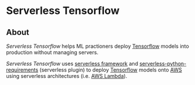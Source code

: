 # Serverless Tensorflow

## About

*Serverless Tensorflow* helps ML practioners deploy [Tensorflow](https://www.tensorflow.org/) models into production without managing servers.

*Serverless Tensorflow* uses [serverless framework](http://serverless.com/) and [serverless-python-requirements](https://github.com/UnitedIncome/serverless-python-requirements/) (serverless plugin) to deploy [Tensorflow](https://www.tensorflow.org/) models onto [AWS](https://aws.amazon.com/) using serverless architectures (i.e. [AWS Lambda](https://aws.amazon.com/lambda/)).
